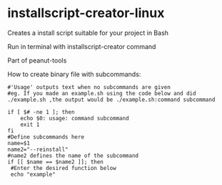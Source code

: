 # installscript-creator-linux
Creates a install script suitable for your project in Bash

Run in terminal with installscript-creator command

Part of peanut-tools

How to create binary file with subcommands:
```
#'Usage' outputs text when no subcommands are given
#eg. If you made an example.sh using the code below and did ./example.sh ,the output would be ./example.sh:command subcommand

if [ $# -ne 1 ]; then
    echo $0: usage: command subcommand
    exit 1
fi
#Define subcommands here
name=$1
name2="--reinstall"
#name2 defines the name of the subcommand
if [[ $name == $name2 ]]; then
 #Enter the desired function below
 echo "example"
```
